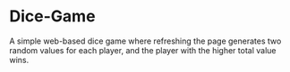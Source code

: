 # Dice-Game
A simple web-based dice game where refreshing the page generates two random values for each player, and the player with the higher total value wins.
